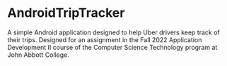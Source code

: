 # AndroidTripTracker
A simple Android application designed to help Uber drivers keep track of their trips. Designed for an assignment in the Fall 2022 Application Development II course of the Computer Science Technology program at John Abbott College.
